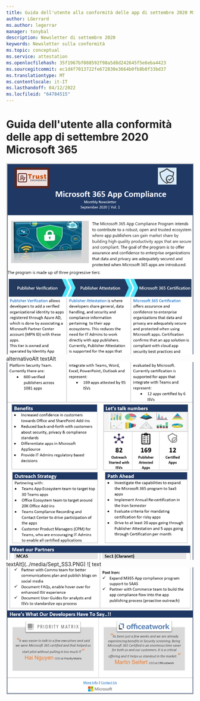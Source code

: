 ```yaml
---
title: Guida dell'utente alla conformità delle app di settembre 2020 Microsoft 365
author: LGerrard
ms.author: legerrar
manager: tonybal
description: Newsletter di settembre 2020
keywords: Newsletter sulla conformità
ms.topic: conceptual
ms.service: attestation
ms.openlocfilehash: 35f1967bf088592f98a5d8d242645f5e6eba4423
ms.sourcegitcommit: ec1d4f7013722fe672830e3664b0fb8b0f33bd37
ms.translationtype: MT
ms.contentlocale: it-IT
ms.lasthandoff: 04/12/2022
ms.locfileid: "64784515"
---
```

# <a name="september-2020-microsoft-365-app-compliance-user-guide"></a>Guida dell'utente alla conformità delle app di settembre 2020 Microsoft 365


![Testo](../media/Sept_SS1.PNG)
 alternativoAlt textAlt![](../media/Sept_SS2.PNG)
 textAlt](../media/Sept_SS3.PNG)
![ text![](../media/Sept_SS4.PNG)
